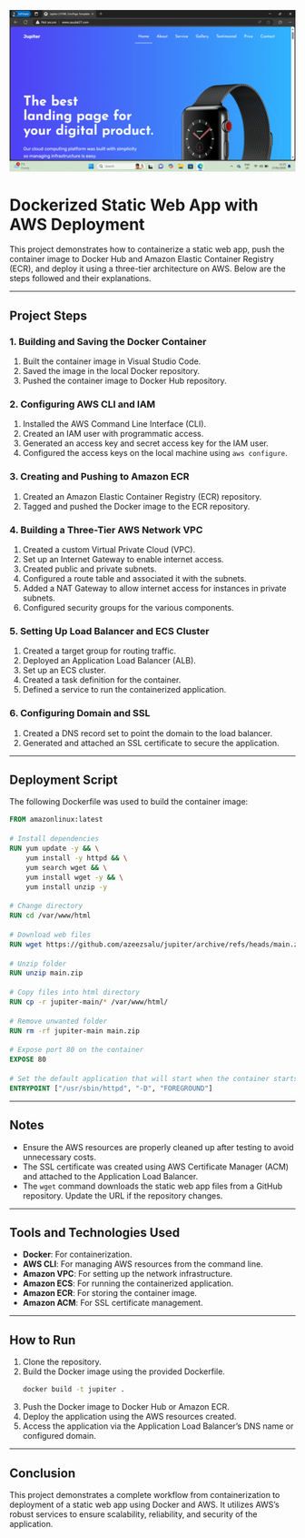 ![Alt text](/jupiter-ref-ach.png)


# Dockerized Static Web App with AWS Deployment

This project demonstrates how to containerize a static web app, push the container image to Docker Hub and Amazon Elastic Container Registry (ECR), and deploy it using a three-tier architecture on AWS. Below are the steps followed and their explanations.

---

## Project Steps

### **1. Building and Saving the Docker Container**
1. Built the container image in Visual Studio Code.
2. Saved the image in the local Docker repository.
3. Pushed the container image to Docker Hub repository.

### **2. Configuring AWS CLI and IAM**
1. Installed the AWS Command Line Interface (CLI).
2. Created an IAM user with programmatic access.
3. Generated an access key and secret access key for the IAM user.
4. Configured the access keys on the local machine using `aws configure`.

### **3. Creating and Pushing to Amazon ECR**
1. Created an Amazon Elastic Container Registry (ECR) repository.
2. Tagged and pushed the Docker image to the ECR repository.

### **4. Building a Three-Tier AWS Network VPC**
1. Created a custom Virtual Private Cloud (VPC).
2. Set up an Internet Gateway to enable internet access.
3. Created public and private subnets.
4. Configured a route table and associated it with the subnets.
5. Added a NAT Gateway to allow internet access for instances in private subnets.
6. Configured security groups for the various components.

### **5. Setting Up Load Balancer and ECS Cluster**
1. Created a target group for routing traffic.
2. Deployed an Application Load Balancer (ALB).
3. Set up an ECS cluster.
4. Created a task definition for the container.
5. Defined a service to run the containerized application.

### **6. Configuring Domain and SSL**
1. Created a DNS record set to point the domain to the load balancer.
2. Generated and attached an SSL certificate to secure the application.

---

## Deployment Script

The following Dockerfile was used to build the container image:

```dockerfile
FROM amazonlinux:latest

# Install dependencies
RUN yum update -y && \
    yum install -y httpd && \
    yum search wget && \
    yum install wget -y && \
    yum install unzip -y

# Change directory
RUN cd /var/www/html

# Download web files
RUN wget https://github.com/azeezsalu/jupiter/archive/refs/heads/main.zip

# Unzip folder
RUN unzip main.zip

# Copy files into html directory
RUN cp -r jupiter-main/* /var/www/html/

# Remove unwanted folder
RUN rm -rf jupiter-main main.zip

# Expose port 80 on the container
EXPOSE 80

# Set the default application that will start when the container starts
ENTRYPOINT ["/usr/sbin/httpd", "-D", "FOREGROUND"]
```

---

## Notes
- Ensure the AWS resources are properly cleaned up after testing to avoid unnecessary costs.
- The SSL certificate was created using AWS Certificate Manager (ACM) and attached to the Application Load Balancer.
- The `wget` command downloads the static web app files from a GitHub repository. Update the URL if the repository changes.

---

## Tools and Technologies Used
- **Docker**: For containerization.
- **AWS CLI**: For managing AWS resources from the command line.
- **Amazon VPC**: For setting up the network infrastructure.
- **Amazon ECS**: For running the containerized application.
- **Amazon ECR**: For storing the container image.
- **Amazon ACM**: For SSL certificate management.

---

## How to Run
1. Clone the repository.
2. Build the Docker image using the provided Dockerfile.
   ```bash
   docker build -t jupiter .
   ```
3. Push the Docker image to Docker Hub or Amazon ECR.
4. Deploy the application using the AWS resources created.
5. Access the application via the Application Load Balancer’s DNS name or configured domain.

---

## Conclusion
This project demonstrates a complete workflow from containerization to deployment of a static web app using Docker and AWS. It utilizes AWS’s robust services to ensure scalability, reliability, and security of the application.

